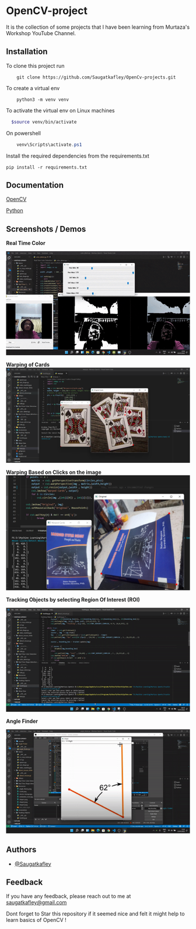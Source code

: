 
# OpenCV-project

It is the collection of some projects that I have been learning from Murtaza's Workshop YouTube Channel.



## Installation

To clone  this project run
```git
    git clone https://github.com/Saugatkafley/OpenCv-projects.git
```
To create a virtual env
```
    python3 -m venv venv
```
To activate the virtual env on Linux machines
```bash
  $source venv/bin/activate
```
On powershell
```powershell
    venv\Scripts\activate.ps1
```
Install the required dependencies from the requirements.txt
```
pip install -r requirements.txt
```
    
## Documentation

[OpenCV](https://docs.opencv.org/4.x/d4/db1/tutorial_documentation.html)

[Python](https://docs.python.org/3.9/)

## Screenshots / Demos

**Real Time Color** 

![Color Detection](https://raw.githubusercontent.com/Saugatkafley/OpenCv-projects/main/Screenshots/real_time_color.gif?token=GHSAT0AAAAAABQA6P5BTWXM3GAO7YG6M4ZSYPQWNZQ)

**Warping of Cards**
![Warped Cards](https://raw.githubusercontent.com/Saugatkafley/OpenCv-projects/main/Screenshots/Warped_cards.png?token=GHSAT0AAAAAABQA6P5ACQ2MIO5XWHSFCYDQYPQWWLA)

**Warping Based on Clicks on the image**
![Warping Based on Clicks on the image](https://raw.githubusercontent.com/Saugatkafley/OpenCv-projects/main/Screenshots/detect_clicks.png?token=GHSAT0AAAAAABQA6P5A2JPG7DNS7L3BVMWUYPQWYRA)

**Tracking Objects by selecting Region Of Interest (ROI)**

![ROI](https://raw.githubusercontent.com/Saugatkafley/OpenCv-projects/main/Screenshots/tracking.gif?token=GHSAT0AAAAAABQA6P5BKET3EO3VYETQNHEWYPQXA3Q)

**Angle Finder**

![Angle Finder](https://raw.githubusercontent.com/Saugatkafley/OpenCv-projects/26d147c58a9a8218527c6574334c3ab200ca6325/Screenshots/angle_finder.gif?token=AMPQIMKECR3BS3I6XJYJVHTB5TXBW)
## Authors

- [@Saugatkafley](https://github.com/Saugatkafley/)

## Feedback

If you have any feedback, please reach out to me at saugatkafley@gmail.com

Dont forget to Star this repository if it seemed nice and felt it might help to learn basics of OpenCV !
